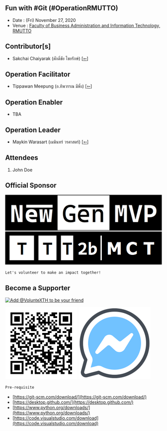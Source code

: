 ## Fun with #Git (#OperationRMUTTO)

+ Date : (Fri) November 27, 2020
+ Venue : [Faculty of Business Administration and Information Technology, RMUTTO](https://busit.rmutto.ac.th/)

## Contributor[s]
+ Sakchai Chaiyarak (ศักดิ์ชัย ไชยรักษ์) [[➳](https://www.facebook.com/chaiyaraks)]

## Operation Facilitator
+ Tippawan Meepung (อ.ทิพวรรณ มีพึ่ง) [[➳](https://www.facebook.com/mfktsoft)]

## Operation Enabler
+ TBA

## Operation Leader
+ Maykin Warasart (เมฆินทร์ วรศาสตร์) [[➳](http://mk.in.th)]

## Attendees
1. John Doe

## Official Sponsor
[![](OperationRMUTTO/pic/NewGenMVP-BWB.png "#NewGenMVP")](https://www.facebook.com/hashtag/NewGenMVP)
[![](OperationRMUTTO/pic/TTT2bMCT-BlackFrame.png "#TTT2bMCT")](https://www.facebook.com/hashtag/TTT2bMCT)

```markdown
Let's volunteer to make an impact together!
```

## Become a Supporter

[![](https://scdn.line-apps.com/n/line_add_friends/btn/en.png "Add @VolunteXTH to be your friend")](https://lin.ee/cnIgUj4)

[![](/@VolunteXTH.png "Add @VolunteXTH to be your friend")](https://line.me/R/ti/p/@voluntex)
[![](/fb-m.png "Talk to us via FB messenger")](https://m.me/VolunteXTH)

```markdown
Pre-requisite
```
+ [https://git-scm.com/download/](https://git-scm.com/download/)
+ [https://desktop.github.com/](https://desktop.github.com/)
+ [https://www.python.org/downloads/](https://www.python.org/downloads/)
+ [https://code.visualstudio.com/download](https://code.visualstudio.com/download)